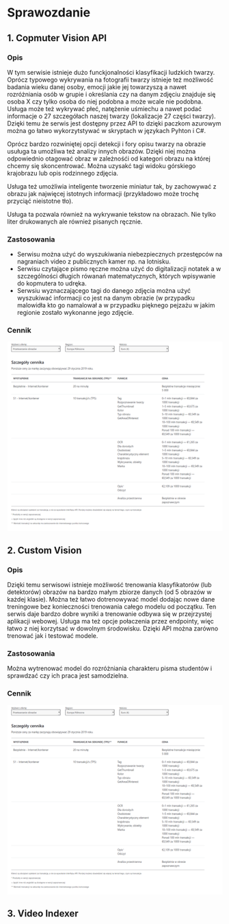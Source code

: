 # Sprawozdanie

## 1. Copmuter Vision API

### Opis

W tym serwisie istnieje dużo funckjonalności klasyfikacji ludzkich twarzy. Oprócz typowego wykrywania na fotografii twarzy istnieje też możliwość badania wieku danej osoby, emocji jakie jej towarzyszą a nawet rozróżniania osób w grupie i określania czy na danym zdjęciu znajduje się osoba X czy tylko osoba do niej podobna a może wcale nie podobna. Usługa może też wykrywać płeć, natężenie uśmiechu a nawet podać informacje o 27 szczegółach naszej twarzy (lokalizacje 27 części twarzy). Dzięki temu że serwis jest dostępny przez API to dzięki paczkom azurowym można go łatwo wykorzytstywać w skryptach w językach Pyhton i C#. 

Oprócz bardzo rozwiniętej opcji detekcji i fory opisu twarzy na obrazie usuługa ta umożliwa też analizy innych obrazów. Dzięki niej można odpowiednio otagować obraz w zależnośći od kategori obrazu na której chcemy się skoncentrować. Można uzysakć tagi widoku górskiego krajobrazu lub opis rodzinnego zdjęcia.

Usługa też umożliwia inteligente tworzenie miniatur tak, by zachowywać z obrazu jak najwięcej istotnych informacji (przykładowo może trochę przyciąć nieistotne tło).

Usługa ta pozwala również na wykrywanie tekstow na obrazach. Nie tylko liter drukowanych ale również pisanych ręcznie.

### Zastosowania

* Serwisu można użyć do wyszukiwania niebezpiecznych przestępców na nagraniach video z publicznych kamer np. na lotnisku.
* Serwisu czytające pismo ręczne można użyć do digitalizacji notatek a w szczególności długich rówanań matematycznych, których wpisywanie do kopmutera to udręka.
* Serwsiu wyznaczającego tagi do danego zdjęcia można użyć wyszukiwać informacji co jest na danym obrazie (w przypadku malowidła kto go namalował a w przypadku pięknego pejzażu w jakim regionie zostało wykonanne jego zdjęcie.

### Cennik

![](https://raw.githubusercontent.com/edsuch21/AI-on-Microsoft-Azure/main/Vision%20Services/Computer%20Vision%20API.png)

## 2. Custom Vision

### Opis

Dzięki temu serwisowi istnieje możliwość trenowania klasyfikatorów (lub detektorów) obrazów na bardzo małym zbiorze danych (od 5 obrazów w każdej klasie). Można też łatwo dotrenowywać model dodając nowe dane treningowe bez konieczności trenowania całego modelu od początku. Ten serwis daje bardzo dobre wyniki a trenowanie odbywa się w przejrzystej aplikacji webowej. Usługa ma też opcje połaczenia przez endpointy, więc łatwo z niej korzytsać w dowolnym środowisku. Dzięki API można zarówno trenować jak i testować modele.

### Zastosowania

Można wytrenować model do rozróżniania charakteru pisma studentów i sprawdzać czy ich praca jest samodzielna.

### Cennik

![](https://raw.githubusercontent.com/edsuch21/AI-on-Microsoft-Azure/main/Vision%20Services/Computer%20Vision%20API.png)


## 3. Video Indexer
